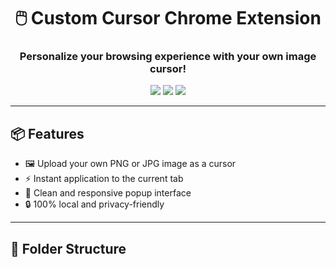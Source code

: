 <h1 align="center">🖱️ Custom Cursor Chrome Extension</h1>
<h3 align="center">Personalize your browsing experience with your own image cursor!</h3>

<p align="center">
  <img src="https://img.shields.io/github/languages/top/your-username/custom-cursor-extension?color=blue&style=flat-square" />
  <img src="https://img.shields.io/github/repo-size/your-username/custom-cursor-extension?style=flat-square" />
  <img src="https://img.shields.io/github/license/your-username/custom-cursor-extension?style=flat-square" />
</p>

---

## 📦 Features

- 🖼️ Upload your own PNG or JPG image as a cursor
- ⚡ Instant application to the current tab
- 🎯 Clean and responsive popup interface
- 🔒 100% local and privacy-friendly

---

## 📁 Folder Structure

